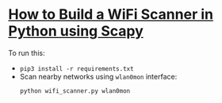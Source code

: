 # [How to Build a WiFi Scanner in Python using Scapy]()
To run this:
- `pip3 install -r requirements.txt`
- Scan nearby networks using `wlan0mon` interface:
    ```
    python wifi_scanner.py wlan0mon
    ```